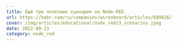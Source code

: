 ```yaml
---
title: Ещё три полезных сценария на Node-RED
url: https://habr.com/ru/companies/wirenboard/articles/689826/
cover: /img/articles/educational/node_red/3_scenarios.jpeg
date: 2022-09-23
category: node_red
---
```

